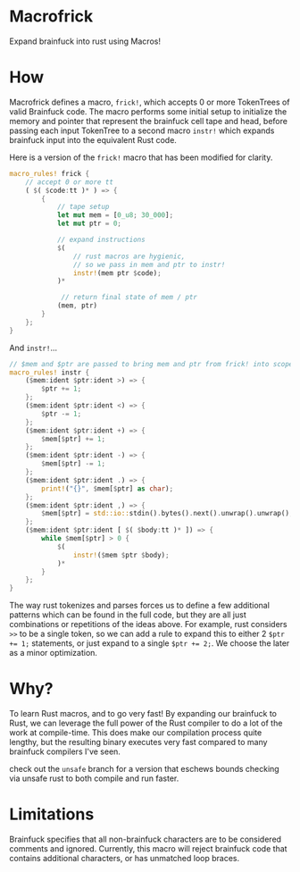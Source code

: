 # Macrofrick

Expand brainfuck into rust using Macros!

# How
Macrofrick defines a macro, `frick!`, which accepts 0 or more TokenTrees of valid Brainfuck code. The macro performs some initial setup to initialize the memory and pointer that represent the brainfuck cell tape and head, before passing each input TokenTree to a second macro `instr!` which expands brainfuck input into the equivalent Rust code.

Here is a version of the `frick!` macro that has been modified for clarity.

```rust
macro_rules! frick {
    // accept 0 or more tt
    ( $( $code:tt )* ) => {
        {
            // tape setup
            let mut mem = [0_u8; 30_000];
            let mut ptr = 0;

            // expand instructions
            $(
                // rust macros are hygienic,
                // so we pass in mem and ptr to instr! 
                instr!(mem ptr $code);
            )*

             // return final state of mem / ptr
            (mem, ptr)
        }
    };
}
```

And `instr!`...

```rust
// $mem and $ptr are passed to bring mem and ptr from frick! into scope
macro_rules! instr {
    ($mem:ident $ptr:ident >) => {
        $ptr += 1;
    };
    ($mem:ident $ptr:ident <) => {
        $ptr -= 1;
    };
    ($mem:ident $ptr:ident +) => {
        $mem[$ptr] += 1;
    };
    ($mem:ident $ptr:ident -) => {
        $mem[$ptr] -= 1;
    };
    ($mem:ident $ptr:ident .) => {
        print!("{}", $mem[$ptr] as char);
    };
    ($mem:ident $ptr:ident ,) => {
        $mem[$ptr] = std::io::stdin().bytes().next().unwrap().unwrap();
    };
    ($mem:ident $ptr:ident [ $( $body:tt )* ]) => {
        while $mem[$ptr] > 0 {
            $(
                instr!($mem $ptr $body);
            )*
        }
    };
}
```

The way rust tokenizes and parses forces us to define a few additional patterns which can be found in the full code, but they are all just combinations or repetitions of the ideas above. For example, rust considers `>>` to be a single token, so we can add a rule to expand this to either 2 `$ptr += 1;` statements, or just expand to a single `$ptr += 2;`. We choose the later as a minor optimization. 

# Why?
To learn Rust macros, and to go very fast! By expanding our brainfuck to Rust, we can leverage the full power of the Rust compiler to do a lot of the work at compile-time. This does make our compilation process quite lengthy, but the resulting binary executes very fast compared to many brainfuck compilers I've seen.

check out the `unsafe` branch for a version that eschews bounds checking via unsafe rust to both compile and run faster. 

# Limitations
Brainfuck specifies that all non-brainfuck characters are to be considered comments and ignored. Currently, this macro will reject brainfuck code that contains additional characters, or has unmatched loop braces.